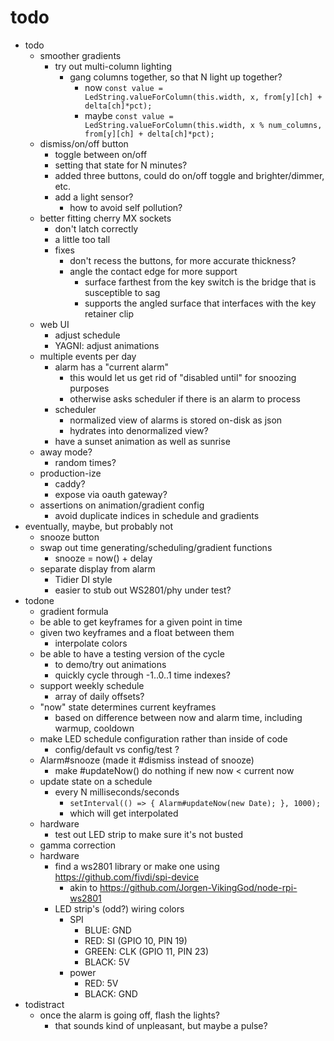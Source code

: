# todo

* todo
  * smoother gradients
    * try out multi-column lighting
      * gang columns together, so that N light up together?
        * now `const value = LedString.valueForColumn(this.width, x, from[y][ch] + delta[ch]*pct);`
        * maybe `const value = LedString.valueForColumn(this.width, x % num_columns, from[y][ch] + delta[ch]*pct);`
  * dismiss/on/off button
    * toggle between on/off
    * setting that state for N minutes?
    * added three buttons, could do on/off toggle and brighter/dimmer, etc.
    * add a light sensor?
      * how to avoid self pollution?
  * better fitting cherry MX sockets
    * don't latch correctly
    * a little too tall
    * fixes
      * don't recess the buttons, for more accurate thickness?
      * angle the contact edge for more support
        * surface farthest from the key switch is the bridge that is susceptible to sag
        * supports the angled surface that interfaces with the key retainer clip
  * web UI
    * adjust schedule
    * YAGNI: adjust animations
  * multiple events per day
    * alarm has a "current alarm"
      * this would let us get rid of "disabled until" for snoozing purposes
      * otherwise asks scheduler if there is an alarm to process
    * scheduler
      * normalized view of alarms is stored on-disk as json
      * hydrates into denormalized view?
    * have a sunset animation as well as sunrise
  * away mode?
    * random times?
  * production-ize
    * caddy?
    * expose via oauth gateway?
  * assertions on animation/gradient config
    * avoid duplicate indices in schedule and gradients
* eventually, maybe, but probably not
  * snooze button
  * swap out time generating/scheduling/gradient functions
    * snooze = now() + delay
  * separate display from alarm
    * Tidier DI style
    * easier to stub out WS2801/phy under test?
* todone
  * gradient formula
  * be able to get keyframes for a given point in time
  * given two keyframes and a float between them
    * interpolate colors
  * be able to have a testing version of the cycle
    * to demo/try out animations
    * quickly cycle through -1..0..1 time indexes?
  * support weekly schedule
    * array of daily offsets?
  * "now" state determines current keyframes
    * based on difference between now and alarm time, including warmup, cooldown
  * make LED schedule configuration rather than inside of code
    * config/default vs config/test ?
  * Alarm#snooze (made it #dismiss instead of snooze)
    * make #updateNow() do nothing if new now < current now
  * update state on a schedule
    * every N milliseconds/seconds
      * `setInterval(() => { Alarm#updateNow(new Date); }, 1000);`
      * which will get interpolated
  * hardware
    * test out LED strip to make sure it's not busted
  * gamma correction
  * hardware
    * find a ws2801 library or make one using https://github.com/fivdi/spi-device
      * akin to https://github.com/Jorgen-VikingGod/node-rpi-ws2801
    * LED strip's (odd?) wiring colors
      * SPI
        * BLUE: GND
        * RED: SI (GPIO 10, PIN 19)
        * GREEN: CLK (GPIO 11, PIN 23)
        * BLACK: 5V
      * power
        * RED: 5V
        * BLACK: GND
* todistract
  * once the alarm is going off, flash the lights?
    * that sounds kind of unpleasant, but maybe a pulse?
